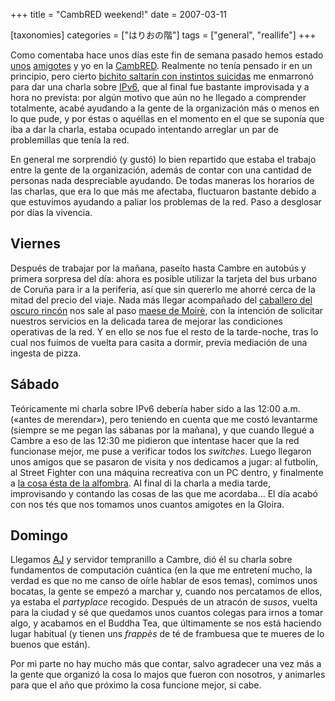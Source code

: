 +++
title = "CambRED weekend!"
date = 2007-03-11

[taxonomies]
categories = ["はりおの階"]
tags = ["general", "reallife"]
+++

Como comentaba hace unos días este fin de semana pasado hemos estado
[unos](http://ajdiaz.wordpress.com) [amigotes](http://lemming.moire.org)
y yo en la [CambRED](http://cambred.org). Realmente no tenía pensado ir
en un principio, pero cierto [bichito saltarín con instintos
suicidas](http://en.wikipedia.org/wiki/Lemming) me enmarronó para dar
una charla sobre [IPv6](http://www.ipv6.org), que al final fue bastante
improvisada y a hora no prevista: por algún motivo que aún no he llegado
a comprender totalmente, acabé ayudando a la gente de la organización
más o menos en lo que pude, y por éstas o aquéllas en el momento en el
que se suponía que iba a dar la charla, estaba ocupado intentando
arreglar un par de problemillas que tenía la red.

En general me sorprendió (y gustó) lo bien repartido que estaba el
trabajo entre la gente de la organización, además de contar con una
cantidad de personas nada despreciable ayudando. De todas maneras los
horarios de las charlas, que era lo que más me afectaba, fluctuaron
bastante debido a que estuvimos ayudando a paliar los problemas de la
red. Paso a desglosar por días la vivencia.

## Viernes

Después de trabajar por la mañana, paseíto hasta Cambre en
autobús y primera sorpresa del día: ahora es posible utilizar la tarjeta
del bus urbano de Coruña para ir a la periferia, así que sin quererlo me
ahorré cerca de la mitad del precio del viaje. Nada más llegar
acompañado del [caballero del oscuro
rincón](http://ajdiaz.wordpress.com) nos sale al paso [maese de
Moirè](http://lemming.moire.org), con la intención de solicitar nuestros
servicios en la delicada tarea de mejorar las condiciones operativas de
la red. Y en ello se nos fue el resto de la tarde-noche, tras lo cual
nos fuimos de vuelta para casita a dormir, previa mediación de una
ingesta de pizza.

## Sábado

Teóricamente mi charla sobre IPv6 debería haber sido a las
12:00 a.m. («antes de merendar»), pero teniendo en cuenta que me costó
levantarme (siempre se me pegan las sábanas por la mañana), y que cuando
llegué a Cambre a eso de las 12:30 me pidieron que intentase hacer que
la red funcionase mejor, me puse a verificar todos los *switches*. Luego
llegaron unos amigos que se pasaron de visita y nos dedicamos a jugar:
al futbolín, al Street Fighter con una máquina recreativa con un PC
dentro, y finalmente a [la cosa ésta de la
alfombra](http://en.wikipedia.org/wiki/Dance_Dance_Revolution). Al final
di la charla a media tarde, improvisando y contando las cosas de las que
me acordaba... El día acabó con nos tés que nos tomamos unos cuantos
amigotes en la Gloira.

## Domingo

Llegamos [AJ](http://ajdiaz.wordpress.com) y servidor
tempranillo a Cambre, dió él su charla sobre fundamentos de computación
cuántica (en la que me entretení mucho, la verdad es que no me canso de
oírle hablar de esos temas), comimos unos bocatas, la gente se empezó a
marchar y, cuando nos percatamos de ellos, ya estaba el *partyplace*
recogido. Después de un atracón de *susos*, vuelta para la ciudad y sé
que quedamos unos cuantos colegas para irnos a tomar algo, y acabamos en
el Buddha Tea, que últimamente se nos está haciendo lugar habitual (y
tienen uns *frappès* de té de frambuesa que te mueres de lo buenos que
están).

Por mi parte no hay mucho más que contar, salvo agradecer una vez más a
la gente que organizó la cosa lo majos que fueron con nosotros, y
animarles para que el año que próximo la cosa funcione mejor, si cabe.

